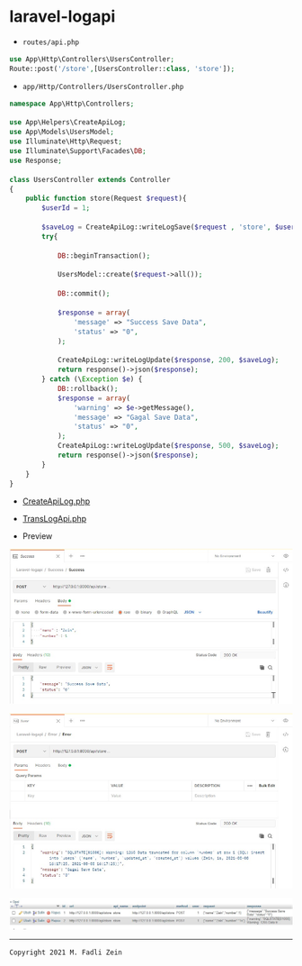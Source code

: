 # laravel-logapi

* `routes/api.php`
```php
use App\Http\Controllers\UsersController;
Route::post('/store',[UsersController::class, 'store']);
```

* `app/Http/Controllers/UsersController.php`
```php
namespace App\Http\Controllers;

use App\Helpers\CreateApiLog;
use App\Models\UsersModel;
use Illuminate\Http\Request;
use Illuminate\Support\Facades\DB;
use Response;

class UsersController extends Controller
{
    public function store(Request $request){
        $userId = 1;

        $saveLog = CreateApiLog::writeLogSave($request , 'store', $userId);
        try{
            
            DB::beginTransaction();
            
            UsersModel::create($request->all());

            DB::commit();

            $response = array(
                'message' => "Success Save Data",
                'status' => "0",
            );
            
            CreateApiLog::writeLogUpdate($response, 200, $saveLog);
            return response()->json($response);
        } catch (\Exception $e) {
            DB::rollback();
            $response = array(
                'warning' => $e->getMessage(),
                'message' => "Gagal Save Data",
                'status' => "0",
            );
            CreateApiLog::writeLogUpdate($response, 500, $saveLog);
            return response()->json($response);
        }
    }
}
```

* [CreateApiLog.php](https://github.com/gzeinnumer/laravel-logapi/blob/master/app/Helpers/CreateApiLog.php)

* [TransLogApi.php](https://github.com/gzeinnumer/laravel-logapi/blob/master/app/Models/TransLogApi.php)

* Preview

![](https://github.com/gzeinnumer/laravel-logapi/blob/master/preview/example1.jpg)

![](https://github.com/gzeinnumer/laravel-logapi/blob/master/preview/example2.jpg)

![](https://github.com/gzeinnumer/laravel-logapi/blob/master/preview/example3.jpg)

---

```
Copyright 2021 M. Fadli Zein
```